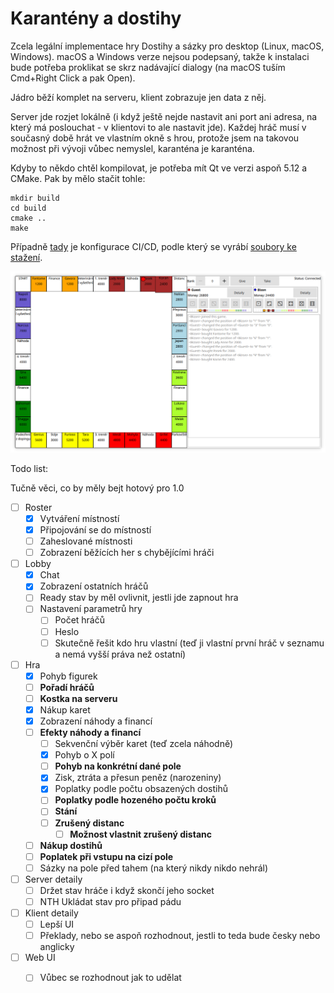 # Karantény a dostihy

Zcela legální implementace hry Dostihy a sázky pro desktop (Linux, macOS, Windows). macOS a Windows verze nejsou podepsaný, takže k instalaci bude potřeba proklikat se skrz nadávající dialogy (na macOS tuším Cmd+Right Click a pak Open).

Jádro běží komplet na serveru, klient zobrazuje jen data z něj. 

Server jde rozjet lokálně (i když ještě nejde nastavit ani port ani adresa, na který má poslouchat - v klientovi to ale nastavit jde). Každej hráč musí v současný době hrát ve vlastním okně s hrou, protože jsem na takovou možnost při vývoji vůbec nemyslel, karanténa je karanténa.

Kdyby to někdo chtěl kompilovat, je potřeba mít Qt ve verzi aspoň 5.12 a CMake. Pak by mělo stačit tohle:

```
mkdir build
cd build
cmake ..
make
```

Případně [tady](.github/workflows/main.yml) je konfigurace CI/CD, podle který se vyrábí [soubory ke stažení](https://github.com/MartinBriza/KarantenyADostihy/releases).

![Screenshot](screenshot.png)

Todo list:

Tučně věci, co by měly bejt hotový pro 1.0

- [ ] Roster
  - [x] Vytváření místností
  - [x] Připojování se do místností
  - [ ] Zaheslované místnosti
  - [ ] Zobrazení běžících her s chybějícími hráči
   
- [ ] Lobby
  - [x] Chat
  - [x] Zobrazení ostatních hráčů
  - [ ] Ready stav by měl ovlivnit, jestli jde zapnout hra
  - [ ] Nastavení parametrů hry
    - [ ] Počet hráčů
    - [ ] Heslo
    - [ ] Skutečně řešit kdo hru vlastní (teď ji vlastní první hráč v seznamu a nemá vyšší práva než ostatní)
     
- [ ] Hra
  - [x] Pohyb figurek
  - [ ] **Pořadí hráčů**
  - [ ] **Kostka na serveru**
  - [x] Nákup karet
  - [x] Zobrazení náhody a financí
  - [ ] **Efekty náhody a financí**
    - [ ] Sekvenční výběr karet (teď zcela náhodně)
    - [x] Pohyb o X polí
    - [ ] **Pohyb na konkrétní dané pole**
    - [x] Zisk, ztráta a přesun peněz (narozeniny)
    - [x] Poplatky podle počtu obsazených dostihů
    - [ ] **Poplatky podle hozeného počtu kroků**
    - [ ] **Stání**
    - [ ] **Zrušený distanc**
      - [ ] **Možnost vlastnit zrušený distanc**
  - [ ] **Nákup dostihů**
  - [ ] **Poplatek při vstupu na cizí pole**
  - [ ] Sázky na pole před tahem (na který nikdy nikdo nehrál)
   
- [ ] Server detaily
  - [ ] Držet stav hráče i když skončí jeho socket
  - [ ] NTH Ukládat stav pro připad pádu
  
- [ ] Klient detaily
  - [ ] Lepší UI
  - [ ] Překlady, nebo se aspoň rozhodnout, jestli to teda bude česky nebo anglicky
   
- [ ] Web UI
  - [ ] Vůbec se rozhodnout jak to udělat
    
     
